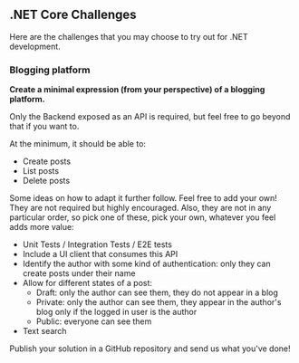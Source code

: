 ## .NET Core Challenges

Here are the challenges that you may choose to try out for .NET development.

### Blogging platform

**Create a minimal expression (from your perspective) of a blogging platform.**

Only the Backend exposed as an API is required, but feel free to go beyond that if you want to.

At the minimum, it should be able to:

- Create posts
- List posts
- Delete posts

Some ideas on how to adapt it further follow. Feel free to add your own! They are not required but highly encouraged. Also, they are not in any particular order, so pick one of these, pick your own, whatever you feel adds more value:

- Unit Tests / Integration Tests / E2E tests
- Include a UI client that consumes this API
- Identify the author with some kind of authentication: only they can create posts under their name
- Allow for different states of a post:
    - Draft: only the author can see them, they do not appear in a blog
    - Private: only the author can see them, they appear in the author's blog only if the logged in user is the author
    - Public: everyone can see them
- Text search

Publish your solution in a GitHub repository and send us what you've done!
